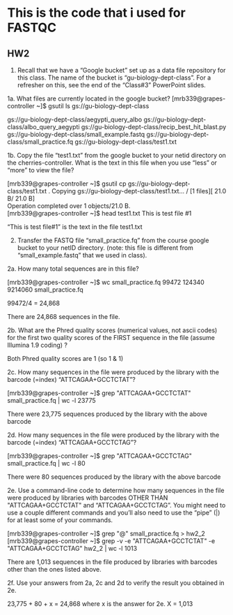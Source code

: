 # This is the code that i used for FASTQC
## HW2
1. Recall that we have a “Google bucket” set up as a data file repository for this class.  The name of the bucket  is “gu-biology-dept-class”. For a refresher on this, see the end of the “Class#3” PowerPoint slides.

1a. What files are currently located in the google bucket?
[mrb339@grapes-controller ~]$ gsutil ls gs://gu-biology-dept-class

gs://gu-biology-dept-class/aegypti_query_albo
gs://gu-biology-dept-class/albo_query_aegypti
gs://gu-biology-dept-class/recip_best_hit_blast.py
gs://gu-biology-dept-class/small_example.fastq
gs://gu-biology-dept-class/small_practice.fq
gs://gu-biology-dept-class/test1.txt


1b. Copy the file “test1.txt” from the google bucket to your netid directory on the cherries-controller.  What is the text in this file when you use “less” or “more” to view the file?


[mrb339@grapes-controller ~]$  gsutil cp gs://gu-biology-dept-class/test1.txt . 
Copying gs://gu-biology-dept-class/test1.txt...
/ [1 files][   21.0 B/   21.0 B]                                                
Operation completed over 1 objects/21.0 B.                                       
[mrb339@grapes-controller ~]$ head test1.txt
This is test file #1

“This is test file#1” is the text in the file test1.txt


2. Transfer the FASTQ file “small_practice.fq” from the course google bucket to your netID directory. (note: this file is different from “small_example.fastq” that we used in class).


2a. How many total sequences are in this file?

[mrb339@grapes-controller ~]$ wc small_practice.fq
  99472  124340 9214060 small_practice.fq

99472/4 = 24,868

There are 24,868 sequences in the file.


2b. What are the Phred quality scores (numerical values, not ascii codes) for the first two quality scores of the FIRST sequence in the file (assume Illumina 1.9 coding) ? 

Both Phred quality scores are 1 (so 1 & 1)


2c.  How many sequences in the file were produced by the library with the barcode (=index) “ATTCAGAA+GCCTCTAT”?

[mrb339@grapes-controller ~]$ grep "ATTCAGAA+GCCTCTAT" small_practice.fq | wc -l
23775

There were 23,775 sequences produced by the library with the above barcode


2d. How many sequences in the file were produced by the library with the barcode (=index) “ATTCAGAA+GCCTCTAG”?

[mrb339@grapes-controller ~]$ grep "ATTCAGAA+GCCTCTAG" small_practice.fq | wc -l
80


There were 80 sequences produced by the library with the above barcode


2e. Use a command-line code to determine how many sequences in the file were produced by libraries with barcodes OTHER THAN "ATTCAGAA+GCCTCTAT" and “ATTCAGAA+GCCTCTAG”. You might need to use a couple different commands and you’ll also need to use the “pipe” (|) for at least some of your commands.

[mrb339@grapes-controller ~]$ grep "@" small_practice.fq > hw2_2
[mrb339@grapes-controller ~]$ grep -v -e "ATTCAGAA+GCCTCTAT" -e "ATTCAGAA+GCCTCTAG" hw2_2 | wc -l
1013

There are 1,013 sequences in the file produced by libraries with barcodes other than the ones listed above. 



2f. Use your answers from 2a, 2c and 2d to verify the result you obtained in 2e.

23,775 + 80 + x = 24,868 where x is the answer for 2e. 
X = 1,013

